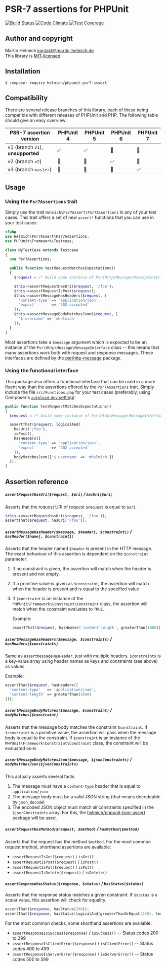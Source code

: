 # PSR-7 assertions for PHPUnit

[![Build Status](https://travis-ci.org/martin-helmich/phpunit-psr7-assert.svg?branch=master)](https://travis-ci.org/martin-helmich/phpunit-psr7-assert)
[![Code Climate](https://codeclimate.com/github/martin-helmich/phpunit-psr7-assert/badges/gpa.svg)](https://codeclimate.com/github/martin-helmich/phpunit-psr7-assert)
[![Test Coverage](https://codeclimate.com/github/martin-helmich/phpunit-psr7-assert/badges/coverage.svg)](https://codeclimate.com/github/martin-helmich/phpunit-psr7-assert/coverage)

## Author and copyright

Martin Helmich <kontakt@martin-helmich.de>  
This library is [MIT-licensed](LICENSE.txt).

## Installation

    $ composer require helmich/phpunit-psr7-assert

## Compatibility

There are several release branches of this library, each of these being compatible with different releases of PHPUnit and PHP. The following table should give an easy overview:

| PSR-7 assertion version | PHPUnit 4 | PHPUnit 5 | PHPUnit 6 | PHPUnit 7 |
| ----------------------- | --------- | --------- | --------- | --------- |
| v1 (branch `v1`), **unsupported** | :white_check_mark: | :white_check_mark: | :no_entry_sign: | :no_entry_sign: |
| v2 (branch `v2`) | :no_entry_sign: | :no_entry_sign: | :white_check_mark: | :no_entry_sign: |
| v3 (branch `master`) | :no_entry_sign: | :no_entry_sign: | :no_entry_sign: | :white_check_mark: |

## Usage

### Using the `Psr7Assertions` trait

Simply use the trait `Helmich\Psr7Assert\Psr7Assertions` in any of your test
cases. This trait offers a set of new `assert*` functions that you can use in
your test cases:

```php
<?php
use Helmich\Psr7Assert\Psr7Assertions;
use PHPUnit\Framework\Testcase;

class MyTestCase extends Testcase
{
  use Psr7Assertions;

  public function testRequestMatchesExpectations()
  {
    $request = /* build some instance of Psr\Http\Message\MessageInterface */;

    $this->assertRequestHasUri($request, '/foo');
    $this->assertRequestIsPost($request);
    $this->assertMessageHasHeaders($request, [
      'content-type' => 'application/json',
      'expect'       => '202-accepted'
    ]);
    $this->assertMessageBodyMatchesJson($request, [
      '$.username' => 'mhelmich'
    ]);
  }
}
```

Most assertions take a `$message` argument which is expected to be an instance
of the `Psr\Http\Message\MessageInterface` class -- this means that many
assertions work both with request and response messages. These interfaces are
defined by the [psr/http-message][psr7] package.

### Using the functional interface

This package also offers a functional interface that can be used in a more
fluent way than the assertions offered by the `Psr7Assertions` trait. Simply
include the file `src/Functions.php` for your test cases (preferably, using
Composer's [`autoload-dev` setting][composer-autoload]):

```php
public function testRequestMatchesExpectations()
{
  $request = /* build some instance of Psr\Http\Message\MessageInterface */;

  assertThat($request, logicalAnd(
    hasUri('/foo'),
    isPost(),
    hasHeaders([
      'content-type' => 'application/json',
      'expect'       => '202-accepted'
    ]),
    bodyMatchesJson(['$.username' => 'mhelmich'])
  ));
}
```

## Assertion reference

##### `assertRequestHasUri($request, $uri)` / `hasUri($uri)`

Asserts that the request URI of request `$request` is equal to `$uri`

```php
$this->assertRequestHasUri($request, '/foo'));
assertThat($request, hasUri('/foo'));
```

##### `assertMessageHasHeader($message, $header[, $constraint])` / `hasHeader($name[, $constraint])`

Asserts that the header named `$header` is present in the HTTP message. The exact behaviour of this assertion is dependent on the `$constraint` parameter:

1. If no constraint is given, the assertion will match when the header is
   present and not empty.
2. If a primitive value is given as `$constraint`, the assertion will match when
   the header is present and is equal to the specified value
3. If `$constraint` is an instance of the `PHPUnit\Framework\Constraint\Constraint` class,
   the assertion will match when the constraint evaluates to `TRUE`.

    Example:

    ```php
    assertThat($request, hasHeader('content-length', greaterThan(1000)));
    ```

##### `assertMessageHasHeaders($message, $constraints)` / `hasHeaders($constraints)`

Same as `assertMessageHasHeader`, just with multiple headers. `$constraints` is
a key-value array using header names as keys and constraints (see above) as values.

Example:

```php
assertThat($request, hasHeaders([
  'content-type'   => 'application/json',
  'content-length' => greaterThan(1000)
]));
```

##### `assertMessageBodyMatches($message, $constraint)` / `bodyMatches($constraint)`

Asserts that the message body matches the constraint `$constraint`. If
`$constraint` is a primitive value, the assertion will pass when the message
body is equal to the constraint. If `$constraint` is an instance of the `PHPUnit\Framework\Constraint\Constraint` class, the constraint will be evaluated as-is.

##### `assertMessageBodyMatchesJson($message, $jsonConstraints)` / `bodyMatchesJson($jsonConstraints)`

This actually asserts several facts:

1. The message must have a `content-type` header that is equal to
   `application/json`
2. The message body must be a valid JSON string (that means decodeable by
   `json_decode`)
3. The encoded JSON object must match all constraints specified in the `$jsonConstraints` array. For this, the [helmich/phpunit-json-assert][json-assert] package will be used.

##### `assertRequestHasMethod($request, $method)` / `hasMethod($method)`

Asserts that the request has the method `$method`. For the most common request
method, shorthand assertions are available:

- `assertRequestIsGet($request)` / `isGet()`
- `assertRequestIsPost($request)` / `isPost()`
- `assertRequestIsPut($request)` / `isPut()`
- `assertRequestIsDelete($request)` / `isDelete()`

#### `assertResponseHasStatus($response, $status)` / `hasStatus($status)`

Asserts that the response status matches a given constraint. If `$status` is a
scalar value, this assertion will check for equality.

```php
assertThat($response, hasStatus(200));
assertThat($response, hasStatus(logicalAnd(greaterThanOrEqual(200), lessThan(400))));
```

For the most common checks, some shorthand assertions are available:

- `assertResponseIsSuccess($response)` / `isSuccess()` -- Status codes 200 to 299
- `assertResponseIsClientError($response)` / `isClientError()` -- Status codes 400 to 499
- `assertResponseIsServerError($response)` / `isServerError()` -- Status codes 500 to 599

[composer-autoload]: https://getcomposer.org/doc/04-schema.md#autoload-dev
[json-assert]: https://packagist.org/packages/helmich/phpunit-json-assert
[psr7]: https://packagist.org/packages/psr/http-message
